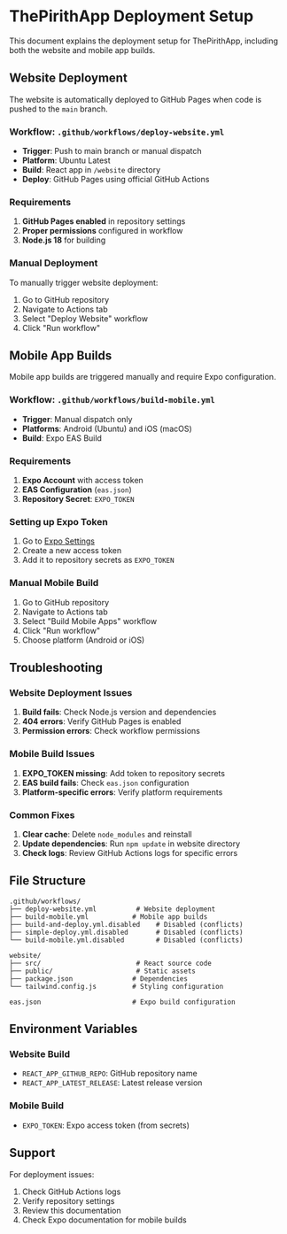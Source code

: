 # ThePirithApp Deployment Setup

This document explains the deployment setup for ThePirithApp, including both the website and mobile app builds.

## Website Deployment

The website is automatically deployed to GitHub Pages when code is pushed to the `main` branch.

### Workflow: `.github/workflows/deploy-website.yml`

- **Trigger**: Push to main branch or manual dispatch
- **Platform**: Ubuntu Latest
- **Build**: React app in `/website` directory
- **Deploy**: GitHub Pages using official GitHub Actions

### Requirements

1. **GitHub Pages enabled** in repository settings
2. **Proper permissions** configured in workflow
3. **Node.js 18** for building

### Manual Deployment

To manually trigger website deployment:

1. Go to GitHub repository
2. Navigate to Actions tab
3. Select "Deploy Website" workflow
4. Click "Run workflow"

## Mobile App Builds

Mobile app builds are triggered manually and require Expo configuration.

### Workflow: `.github/workflows/build-mobile.yml`

- **Trigger**: Manual dispatch only
- **Platforms**: Android (Ubuntu) and iOS (macOS)
- **Build**: Expo EAS Build

### Requirements

1. **Expo Account** with access token
2. **EAS Configuration** (`eas.json`)
3. **Repository Secret**: `EXPO_TOKEN`

### Setting up Expo Token

1. Go to [Expo Settings](https://expo.dev/accounts/[username]/settings/access-tokens)
2. Create a new access token
3. Add it to repository secrets as `EXPO_TOKEN`

### Manual Mobile Build

1. Go to GitHub repository
2. Navigate to Actions tab
3. Select "Build Mobile Apps" workflow
4. Click "Run workflow"
5. Choose platform (Android or iOS)

## Troubleshooting

### Website Deployment Issues

1. **Build fails**: Check Node.js version and dependencies
2. **404 errors**: Verify GitHub Pages is enabled
3. **Permission errors**: Check workflow permissions

### Mobile Build Issues

1. **EXPO_TOKEN missing**: Add token to repository secrets
2. **EAS build fails**: Check `eas.json` configuration
3. **Platform-specific errors**: Verify platform requirements

### Common Fixes

1. **Clear cache**: Delete `node_modules` and reinstall
2. **Update dependencies**: Run `npm update` in website directory
3. **Check logs**: Review GitHub Actions logs for specific errors

## File Structure

```
.github/workflows/
├── deploy-website.yml          # Website deployment
├── build-mobile.yml           # Mobile app builds
├── build-and-deploy.yml.disabled    # Disabled (conflicts)
├── simple-deploy.yml.disabled       # Disabled (conflicts)
└── build-mobile.yml.disabled        # Disabled (conflicts)

website/
├── src/                        # React source code
├── public/                     # Static assets
├── package.json               # Dependencies
└── tailwind.config.js         # Styling configuration

eas.json                       # Expo build configuration
```

## Environment Variables

### Website Build
- `REACT_APP_GITHUB_REPO`: GitHub repository name
- `REACT_APP_LATEST_RELEASE`: Latest release version

### Mobile Build
- `EXPO_TOKEN`: Expo access token (from secrets)

## Support

For deployment issues:
1. Check GitHub Actions logs
2. Verify repository settings
3. Review this documentation
4. Check Expo documentation for mobile builds
